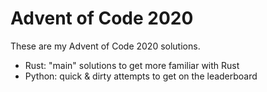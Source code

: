 # Advent of Code 2020

These are my Advent of Code 2020 solutions.

- Rust: "main" solutions to get more familiar with Rust
- Python: quick & dirty attempts to get on the leaderboard
